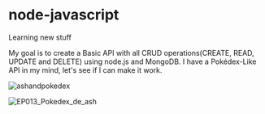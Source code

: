 # node-javascript
Learning new stuff

My goal is to create a Basic API with all CRUD operations(CREATE, READ, UPDATE and DELETE) using node.js and MongoDB.
I have a Pokédex-Like API in my mind, let's see if I can make it work.


![ashandpokedex](https://github.com/e-rabello/node-javascript/assets/8457978/33a554bc-1bbd-468e-96ee-cb520bd06f7b)

![EP013_Pokedex_de_ash](https://github.com/e-rabello/node-javascript/assets/8457978/9b2ca31e-8bb5-472d-8bcc-67bcbfb65974)
